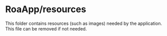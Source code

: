 # RoaApp/resources

This folder contains resources (such as images) needed by the application. This file can
be removed if not needed.
